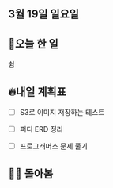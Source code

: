 ## 3월 19일 일요일

## 📝오늘 한 일

쉼

## 🔥내일 계획표

- [ ] S3로 이미지 저장하는 테스트
- [ ] 퍼디 ERD 정리
- [ ] 프로그래머스 문제 풀기


## 💁‍♂️ 돌아봄
